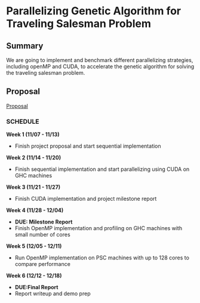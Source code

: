 # Parallelizing Genetic Algorithm for Traveling Salesman Problem

## Summary
We are going to implement and benchmark different parallelizing strategies, including openMP and CUDA, to accelerate the genetic algorithm for solving the traveling salesman problem.

## Proposal
[Proposal](https://hxzhu9819.github.io/pGA/proposal)

### SCHEDULE
**Week 1 (11/07 - 11/13)**
* Finish project proposal and start sequential implementation  

**Week 2 (11/14 - 11/20)**
* Finish sequential implementation and start parallelizing using CUDA on GHC machines  

**Week 3 (11/21 - 11/27)**
* Finish CUDA implementation and project milestone report  

**Week 4 (11/28 - 12/04)**
* **DUE: Milestone Report** 
* Finish OpenMP implementation and profiling on GHC machines with small number of cores  

**Week 5 (12/05 - 12/11)**
* Run OpenMP implementation on PSC machines with up to 128 cores to compare performance  

**Week 6 (12/12 - 12/18)**
* **DUE:Final Report**
* Report writeup and demo prep  